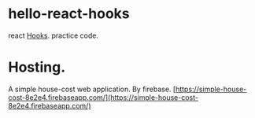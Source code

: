 # hello-react-hooks
react [Hooks](https://reactjs.org/docs/hooks-intro.html). practice code.

# Hosting.
A simple house-cost web application.
By firebase.
[https://simple-house-cost-8e2e4.firebaseapp.com/](https://simple-house-cost-8e2e4.firebaseapp.com/)
